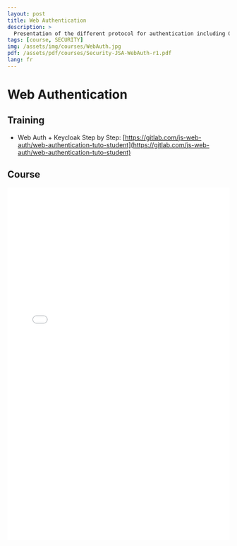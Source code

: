 ```yaml
---
layout: post
title: Web Authentication
description: >
  Presentation of the different protocol for authentication including OAuth2, OpenID and standards.
tags: [course, SECURITY]
img: /assets/img/courses/WebAuth.jpg
pdf: /assets/pdf/courses/Security-JSA-WebAuth-r1.pdf
lang: fr
---
```

# Web Authentication

## Training
  - Web Auth + Keycloak Step by Step: [https://gitlab.com/js-web-auth/web-authentication-tuto-student](https://gitlab.com/js-web-auth/web-authentication-tuto-student)

## Course 

<embed src="/assets/pdf/courses/Security-JSA-WebAuth-r1.pdf" width="100%" height="800px" type='application/pdf'/>